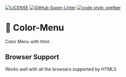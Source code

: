 [![LICENSE](https://img.shields.io/badge/license-MIT-lightgrey.svg)](https://raw.githubusercontent.com/coliff/dark-mode-switch/master/LICENSE)
[![GitHub Super-Linter](https://github.com/coliff/dark-mode-switch/workflows/Lint%20Code%20Base/badge.svg)](https://github.com/marketplace/actions/super-linter)
[![code style: prettier](https://img.shields.io/badge/code_style-prettier-ff69b4.svg?style=flat-square)](https://github.com/prettier/prettier)

# 🎨 Color-Menu
Color Menu with html.


## Browser Support

Works well with all the browsers supported by HTML5
